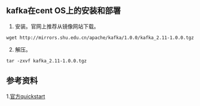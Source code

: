 ## kafka在cent OS上的安装和部署

1. 安装。官网上推荐从镜像网站下载。
```
wget http://mirrors.shu.edu.cn/apache/kafka/1.0.0/kafka_2.11-1.0.0.tgz
```

2. 解压。
```
tar -zxvf kafka_2.11-1.0.0.tgz
```

## 参考资料
1.[官方quickstart](http://kafka.apache.org/quickstart)
